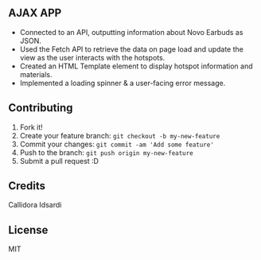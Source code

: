 ## AJAX APP 

- Connected to an API, outputting information about Novo Earbuds as JSON.
- Used the Fetch API to retrieve the data on page load and update the view as the user interacts with the hotspots.
- Created an HTML Template element to display hotspot information and materials.
- Implemented a loading spinner & a user-facing error message.

## Contributing  
1. Fork it!
2. Create your feature branch: `git checkout -b my-new-feature`
3. Commit your changes: `git commit -am 'Add some feature'`
4. Push to the branch: `git push origin my-new-feature`
5. Submit a pull request :D

## Credits 
Callidora Idsardi 

## License 
MIT
